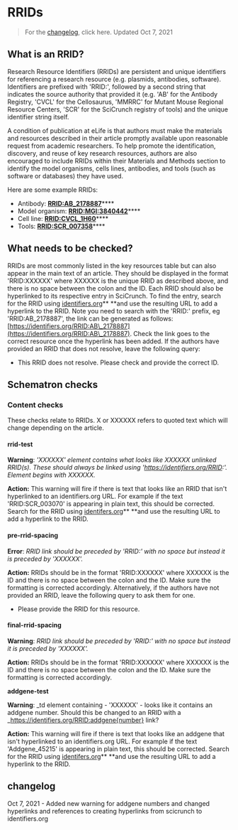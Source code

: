 # RRIDs

> For the [changelog](rrids.md#changelog), click here. Updated Oct 7, 2021

## What is an RRID?

Research Resource Identifiers (RRIDs) are persistent and unique identifiers for referencing a research resource (e.g. plasmids, antibodies, software). Identifiers are prefixed with 'RRID:', followed by a second string that indicates the source authority that provided it (e.g. 'AB' for the Antibody Registry, 'CVCL' for the Cellosaurus, 'MMRRC' for Mutant Mouse Regional Resource Centers, 'SCR' for the SciCrunch registry of tools) and the unique identifier string itself. 

A condition of publication at eLife is that authors must make the materials and resources described in their article promptly available upon reasonable request from academic researchers. To help promote the identification, discovery, and reuse of key research resources, authors are also encouraged to include RRIDs within their Materials and Methods section to identify the model organisms, cells lines, antibodies, and tools (such as software or databases) they have used.

Here are some example RRIDs:

* Antibody: [**RRID:AB\_2178887**](https://identifiers.org/RRID/RRID:AB\_2178887)****
* Model organism: [**RRID:MGI:3840442**](https://identifiers.org/RRID/RRID:MGI:3840442)****
* Cell line: [**RRID:CVCL\_1H60**](https://identifiers.org/RRID/RRID:CVCL\_1H60)****
* Tools: [**RRID:SCR\_007358**](https://identifiers.org/RRID/RRID:SCR\_007358)****

## What needs to be checked?

RRIDs are most commonly listed in the key resources table but can also appear in the main text of an article. They should be displayed in the format 'RRID:XXXXXX' where XXXXXX is the unique RRID as described above, and there is no space between the colon and the ID. Each RRID should also be hyperlinked to its respective entry in SciCrunch. To find the entry, search for the RRID using [identifiers.org](https://identifiers.org)** **and use the resulting URL to add a hyperlink to the RRID. Note you need to search with the 'RRID:' prefix, eg 'RRID:AB\_2178887', the link can be generated as follows: [https://identifiers.org/RRID:AB\_2178887](https://identifiers.org/RRID:AB\_2178887). Check the link goes to the correct resource once the hyperlink has been added. If the authors have provided an RRID that does not resolve, leave the following query:

* This RRID does not resolve. Please check and provide the correct ID.

## Schematron checks

### Content checks

These checks relate to RRIDs. X or XXXXXX refers to quoted text which will change depending on the article.

#### rrid-test

**Warning**: _'XXXXXX' element contains what looks like XXXXXX unlinked RRID(s). These should always be linked using '_https://identifiers.org/RRID:_'. Element begins with XXXXXX._

**Action:** This warning will fire if there is text that looks like an RRID that isn't hyperlinked to an identifiers.org URL. For example if the text 'RRID:SCR\_003070' is appearing in plain text, this should be corrected. Search for the RRID using [identifers.org](https://identifiers.org)** **and use the resulting URL to add a hyperlink to the RRID.

#### pre-rrid-spacing

**Error**: _RRID link should be preceded by 'RRID:' with no space but instead it is preceded by 'XXXXXX'._

**Action:** RRIDs should be in the format 'RRID:XXXXXX' where XXXXXX is the ID and there is no space between the colon and the ID. Make sure the formatting is corrected accordingly. Alternatively, if the authors have not provided an RRID, leave the following query to ask them for one. 

* Please provide the RRID for this resource.

#### final-rrid-spacing

**Warning**: _RRID link should be preceded by 'RRID:' with no space but instead it is preceded by 'XXXXXX'._

**Action:** RRIDs should be in the format 'RRID:XXXXXX' where XXXXXX is the ID and there is no space between the colon and the ID. Make sure the formatting is corrected accordingly. 

**addgene-test**

**Warning**: _td element containing - 'XXXXXX' - looks like it contains an addgene number. Should this be changed to an RRID with a _https://identifiers.org/RRID:addgene{number} link?

**Action:** This warning will fire if there is text that looks like an addgene that isn't hyperlinked to an identifiers.org URL. For example if the text 'Addgene\_45215' is appearing in plain text, this should be corrected. Search for the RRID using [identifers.org](https://identifiers.org)** **and use the resulting URL to add a hyperlink to the RRID.

## changelog

Oct 7, 2021 - Added new warning for addgene numbers and changed hyperlinks and references to creating hyperlinks from scicrunch to identifiers.org



